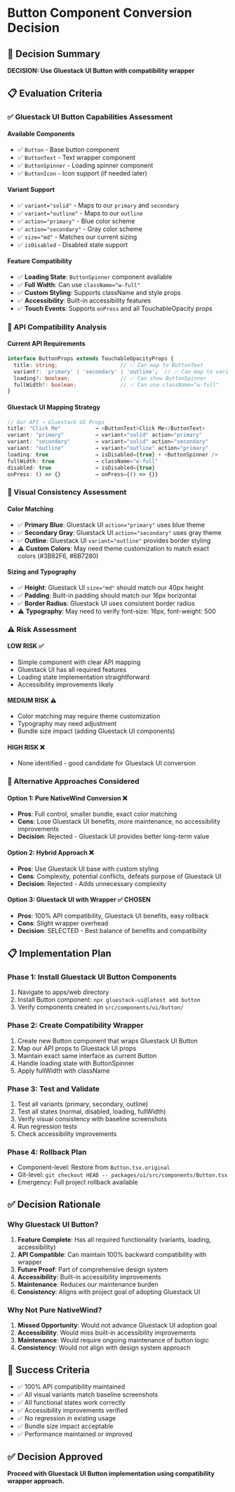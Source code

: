# Button Component Conversion Decision

## 🎯 Decision Summary
**DECISION: Use Gluestack UI Button with compatibility wrapper**

## 📋 Evaluation Criteria

### ✅ Gluestack UI Button Capabilities Assessment

#### Available Components
- ✅ `Button` - Base button component
- ✅ `ButtonText` - Text wrapper component
- ✅ `ButtonSpinner` - Loading spinner component
- ✅ `ButtonIcon` - Icon support (if needed later)

#### Variant Support
- ✅ `variant="solid"` - Maps to our `primary` and `secondary`
- ✅ `variant="outline"` - Maps to our `outline`
- ✅ `action="primary"` - Blue color scheme
- ✅ `action="secondary"` - Gray color scheme
- ✅ `size="md"` - Matches our current sizing
- ✅ `isDisabled` - Disabled state support

#### Feature Compatibility
- ✅ **Loading State**: `ButtonSpinner` component available
- ✅ **Full Width**: Can use `className="w-full"`
- ✅ **Custom Styling**: Supports className and style props
- ✅ **Accessibility**: Built-in accessibility features
- ✅ **Touch Events**: Supports `onPress` and all TouchableOpacity props

### 🔄 API Compatibility Analysis

#### Current API Requirements
```typescript
interface ButtonProps extends TouchableOpacityProps {
  title: string;                    // ✅ Can map to ButtonText
  variant?: 'primary' | 'secondary' | 'outline';  // ✅ Can map to variant+action
  loading?: boolean;                // ✅ Can show ButtonSpinner
  fullWidth?: boolean;              // ✅ Can use className="w-full"
}
```

#### Gluestack UI Mapping Strategy
```typescript
// Our API → Gluestack UI Props
title: "Click Me"           → <ButtonText>Click Me</ButtonText>
variant: "primary"          → variant="solid" action="primary"
variant: "secondary"        → variant="solid" action="secondary"
variant: "outline"          → variant="outline" action="primary"
loading: true               → isDisabled={true} + <ButtonSpinner />
fullWidth: true             → className="w-full"
disabled: true              → isDisabled={true}
onPress: () => {}           → onPress={() => {}}
```

### 🎨 Visual Consistency Assessment

#### Color Matching
- ✅ **Primary Blue**: Gluestack UI `action="primary"` uses blue theme
- ✅ **Secondary Gray**: Gluestack UI `action="secondary"` uses gray theme
- ✅ **Outline**: Gluestack UI `variant="outline"` provides border styling
- ⚠️ **Custom Colors**: May need theme customization to match exact colors (#3B82F6, #6B7280)

#### Sizing and Typography
- ✅ **Height**: Gluestack UI `size="md"` should match our 40px height
- ✅ **Padding**: Built-in padding should match our 16px horizontal
- ✅ **Border Radius**: Gluestack UI uses consistent border radius
- ⚠️ **Typography**: May need to verify font-size: 16px, font-weight: 500

### ⚠️ Risk Assessment

#### LOW RISK ✅
- Simple component with clear API mapping
- Gluestack UI has all required features
- Loading state implementation straightforward
- Accessibility improvements likely

#### MEDIUM RISK ⚠️
- Color matching may require theme customization
- Typography may need adjustment
- Bundle size impact (adding Gluestack UI components)

#### HIGH RISK ❌
- None identified - good candidate for Gluestack UI conversion

### 🔄 Alternative Approaches Considered

#### Option 1: Pure NativeWind Conversion ❌
- **Pros**: Full control, smaller bundle, exact color matching
- **Cons**: Lose Gluestack UI benefits, more maintenance, no accessibility improvements
- **Decision**: Rejected - Gluestack UI provides better long-term value

#### Option 2: Hybrid Approach ❌
- **Pros**: Use Gluestack UI base with custom styling
- **Cons**: Complexity, potential conflicts, defeats purpose of Gluestack UI
- **Decision**: Rejected - Adds unnecessary complexity

#### Option 3: Gluestack UI with Wrapper ✅ CHOSEN
- **Pros**: 100% API compatibility, Gluestack UI benefits, easy rollback
- **Cons**: Slight wrapper overhead
- **Decision**: SELECTED - Best balance of benefits and compatibility

## 📋 Implementation Plan

### Phase 1: Install Gluestack UI Button Components
1. Navigate to apps/web directory
2. Install Button component: `npx gluestack-ui@latest add button`
3. Verify components created in `src/components/ui/button/`

### Phase 2: Create Compatibility Wrapper
1. Create new Button component that wraps Gluestack UI Button
2. Map our API props to Gluestack UI props
3. Maintain exact same interface as current Button
4. Handle loading state with ButtonSpinner
5. Apply fullWidth with className

### Phase 3: Test and Validate
1. Test all variants (primary, secondary, outline)
2. Test all states (normal, disabled, loading, fullWidth)
3. Verify visual consistency with baseline screenshots
4. Run regression tests
5. Check accessibility improvements

### Phase 4: Rollback Plan
- Component-level: Restore from `Button.tsx.original`
- Git-level: `git checkout HEAD -- packages/ui/src/components/Button.tsx`
- Emergency: Full project rollback available

## ✅ Decision Rationale

### Why Gluestack UI Button?
1. **Feature Complete**: Has all required functionality (variants, loading, accessibility)
2. **API Compatible**: Can maintain 100% backward compatibility with wrapper
3. **Future Proof**: Part of comprehensive design system
4. **Accessibility**: Built-in accessibility improvements
5. **Maintenance**: Reduces our maintenance burden
6. **Consistency**: Aligns with project goal of adopting Gluestack UI

### Why Not Pure NativeWind?
1. **Missed Opportunity**: Would not advance Gluestack UI adoption goal
2. **Accessibility**: Would miss built-in accessibility improvements
3. **Maintenance**: Would require ongoing maintenance of button logic
4. **Consistency**: Would not align with design system approach

## 🎯 Success Criteria
- ✅ 100% API compatibility maintained
- ✅ All visual variants match baseline screenshots
- ✅ All functional states work correctly
- ✅ Accessibility improvements verified
- ✅ No regression in existing usage
- ✅ Bundle size impact acceptable
- ✅ Performance maintained or improved

## ✅ Decision Approved
**Proceed with Gluestack UI Button implementation using compatibility wrapper approach.**
